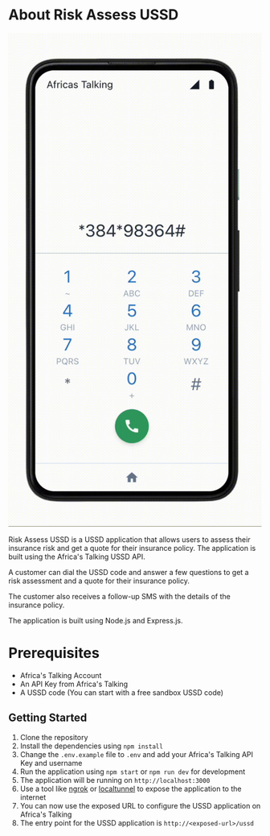 # About Risk Assess USSD

![demo.gif](./assets/demo.gif)

Risk Assess USSD is a USSD application that allows users to assess their insurance risk and get a quote for their insurance policy.
The application is built using the Africa's Talking USSD API.

A customer can dial the USSD code and answer a few questions to get a risk assessment and a quote for their insurance policy.

The customer also receives a follow-up SMS with the details of the insurance policy.

The application is built using Node.js and Express.js.

# Prerequisites
- Africa's Talking Account
- An API Key from Africa's Talking
- A USSD code (You can start with a free sandbox USSD code)

## Getting Started

1. Clone the repository
2. Install the dependencies using `npm install`
3. Change the `.env.example` file to `.env` and add your Africa's Talking API Key and username
4. Run the application using `npm start` or `npm run dev` for development
5. The application will be running on `http://localhost:3000`
6. Use a tool like [ngrok](https://ngrok.com/) or [localtunnel](https://localtunnel.github.io/www/) to expose the application to the internet
7. You can now use the exposed URL to configure the USSD application on Africa's Talking
8. The entry point for the USSD application is `http://<exposed-url>/ussd`
